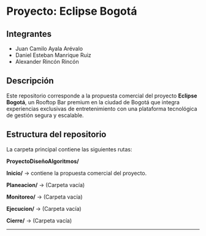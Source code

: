 # Proyecto: Eclipse Bogotá

## Integrantes
- Juan Camilo Ayala Arévalo  
- Daniel Esteban Manrique Ruiz  
- Alexander Rincón Rincón  

## Descripción
Este repositorio corresponde a la propuesta comercial del proyecto **Eclipse Bogotá**, un Rooftop Bar premium en la ciudad de Bogotá que integra experiencias exclusivas de entretenimiento con una plataforma tecnológica de gestión segura y escalable.   

## Estructura del repositorio
La carpeta principal contiene las siguientes rutas:

**ProyectoDiseñoAlgoritmos/**

**Inicio/** → contiene la propuesta comercial del proyecto.

**Planeacion/** → (Carpeta vacía)

**Monitoreo/** → (Carpeta vacía)

**Ejecucion/** → (Carpeta vacía)

**Cierre/** → (Carpeta vacía)

---